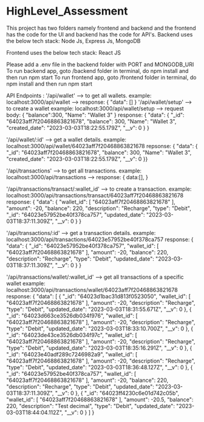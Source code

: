 # HighLevel_Assessment

This project has two folders namely frontend and backend and the frontend has the code for the UI and backend has the code for API's.
Backend uses the below tech stack:
Node Js, Express Js, MongoDB

Frontend uses the below tech stack:
React JS

Please add a .env file in the backend folder with PORT and MONGODB_URI
To run backend app, goto /backend folder in terminal, do npm install and then run npm start
To run frontend app, goto /frontend folder in terminal, do npm install and then run npm start

API Endpoints :
'/api/wallet' --> to get all wallets.
example:
localhost:3000/api/wallet  --> 
response: {
    "data": []
}
'/api/wallet/setup' --> to create a wallet
example:
localhost:3000/api/wallet/setup --> 
request body: 
{
    "balance":300,
    "Name": "Wallet 3"
}
response: 
{
  "data": {
        "_id": "64023aff7f20468863821678",
        "balance": 300,
        "Name": "Wallet 3",
        "created_date": "2023-03-03T18:22:55.179Z",
        "__v": 0
    }
}

'/api/wallet/:id' --> get a wallet details.
example:
localhost:3000/api/wallet/64023aff7f20468863821678
repsonse: 
 {
 "data": {
        "_id": "64023aff7f20468863821678",
        "balance": 300,
        "Name": "Wallet 3",
        "created_date": "2023-03-03T18:22:55.179Z",
        "__v": 0
    }}



'/api/transactions' --> to get all transactions.
example:
localhost:3000/api/transactions --> 
response: {
  data:[],
}


'/api/transactions/transact/:wallet_id' --> to create a transaction.
example:
localhost:3000/api/transactions/transact/64023aff7f20468863821678
response: 
{
    "data": {
        "wallet_id": [
            "64023aff7f20468863821678"
        ],
        "amount": -20,
        "balance": 220,
        "description": "Recharge",
        "type": "Debit",
        "_id": "64023e57952be40f378ca757",
        "updated_date": "2023-03-03T18:37:11.309Z",
        "__v": 0
    }
}

'/api/transactions/:id' --> get a transaction details.
example:
localhost:3000/api/transactions/64023e57952be40f378ca757
response:
{
    "data": {
        "_id": "64023e57952be40f378ca757",
        "wallet_id": [
            "64023aff7f20468863821678"
        ],
        "amount": -20,
        "balance": 220,
        "description": "Recharge",
        "type": "Debit",
        "updated_date": "2023-03-03T18:37:11.309Z",
        "__v": 0
    }
}

'/api/transactions/wallet/:wallet_id' --> get all transactions of a specific wallet
example:
localhost:3000/api/transactions/wallet/64023aff7f20468863821678
response:
{
    "data": [
        {
            "_id": "64023d1bac31d813f0523050",
            "wallet_id": [
                "64023aff7f20468863821678"
            ],
            "amount": -20,
            "description": "Recharge",
            "type": "Debit",
            "updated_date": "2023-03-03T18:31:55.671Z",
            "__v": 0
        },
        {
            "_id": "64023d663ce3526db034f976",
            "wallet_id": [
                "64023aff7f20468863821678"
            ],
            "amount": -20,
            "description": "Recharge",
            "type": "Debit",
            "updated_date": "2023-03-03T18:33:10.700Z",
            "__v": 0
        },
        {
            "_id": "64023de43ce3526db034f97c",
            "wallet_id": [
                "64023aff7f20468863821678"
            ],
            "amount": -20,
            "description": "Recharge",
            "type": "Debit",
            "updated_date": "2023-03-03T18:35:16.291Z",
            "__v": 0
        },
        {
            "_id": "64023e40adf289c7246982a9",
            "wallet_id": [
                "64023aff7f20468863821678"
            ],
            "amount": -20,
            "description": "Recharge",
            "type": "Debit",
            "updated_date": "2023-03-03T18:36:48.127Z",
            "__v": 0
        },
        {
            "_id": "64023e57952be40f378ca757",
            "wallet_id": [
                "64023aff7f20468863821678"
            ],
            "amount": -20,
            "balance": 220,
            "description": "Recharge",
            "type": "Debit",
            "updated_date": "2023-03-03T18:37:11.309Z",
            "__v": 0
        },
        {
            "_id": "64023ff4230c6e01d742c05b",
            "wallet_id": [
                "64023aff7f20468863821678"
            ],
            "amount": -20.5,
            "balance": 220,
            "description": "Test decimal",
            "type": "Debit",
            "updated_date": "2023-03-03T18:44:04.112Z",
            "__v": 0
        }
    ]
}


